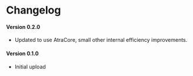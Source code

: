 ﻿Changelog
================

#### Version 0.2.0
* Updated to use AtraCore, small other internal efficiency improvements.

#### Version 0.1.0
* Initial upload
